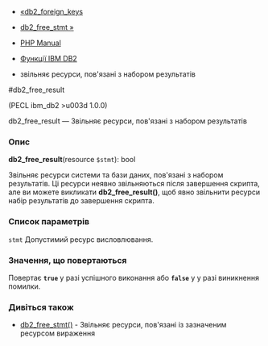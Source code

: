 - [«db2_foreign_keys](function.db2-foreign-keys.md)
- [db2_free_stmt »](function.db2-free-stmt.md)

- [PHP Manual](index.md)
- [Функції IBM DB2](ref.ibm-db2.md)
- звільняє ресурси, пов'язані з набором результатів

#db2_free_result

(PECL ibm_db2 \>u003d 1.0.0)

db2_free_result — Звільняє ресурси, пов'язані з набором результатів

### Опис

**db2_free_result**(resource `$stmt`): bool

Звільняє ресурси системи та бази даних, пов'язані з набором
результатів. Ці ресурси неявно звільняються після завершення скрипта, але
ви можете викликати **db2_free_result()**, щоб явно звільнити ресурси
набір результатів до завершення скрипта.

### Список параметрів

`stmt`
Допустимий ресурс висловлювання.

### Значення, що повертаються

Повертає **`true`** у разі успішного виконання або **`false`** у
у разі виникнення помилки.

### Дивіться також

- [db2_free_stmt()](function.db2-free-stmt.md) - Звільняє
ресурси, пов'язані із зазначеним ресурсом вираження
